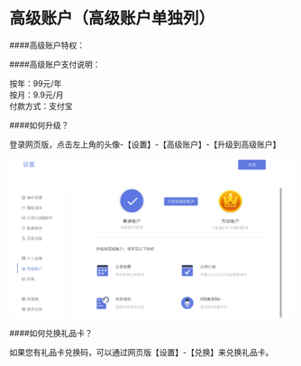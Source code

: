 # 高级账户（高级账户单独列）

####高级账户特权：



####高级账户支付说明：

按年：99元/年
<br/>按月：9.9元/月
<br/>付款方式：支付宝


####如何升级？

登录网页版，点击左上角的头像-【设置】-【高级账户】-【升级到高级账户】

![](../images/images_web2.0/pro2.png)


####如何兑换礼品卡？

如果您有礼品卡兑换码，可以通过网页版【设置】-【兑换】来兑换礼品卡。


